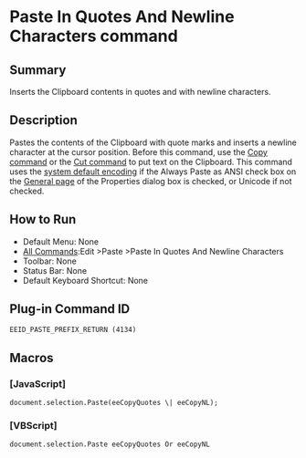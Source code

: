 # Paste In Quotes And Newline Characters command

## Summary

Inserts the Clipboard contents in quotes and with newline characters.

## Description

Pastes the contents of the Clipboard with quote marks and inserts a newline character at the cursor
position. Before this command, use the
[Copy command](edit_copy) or the
[Cut command](edit_cut) to put text on the Clipboard.
This command uses the [system default encoding](../../glossary/systemdefaultencoding) if the
Always Paste as ANSI check box
on the [General page](../../dlg/properties/general/index) of the Properties dialog box is checked, or Unicode if not checked.

## How to Run

- Default Menu: None
- [All Commands](../tools/all_commands):Edit \>Paste
\>Paste In Quotes And Newline Characters
- Toolbar: None
- Status Bar: None
- Default Keyboard Shortcut: None

## Plug-in Command ID

```
EEID_PASTE_PREFIX_RETURN (4134)```

## Macros

### \[JavaScript\]

```
document.selection.Paste(eeCopyQuotes \| eeCopyNL);
```

### \[VBScript\]

```
document.selection.Paste eeCopyQuotes Or eeCopyNL
```
